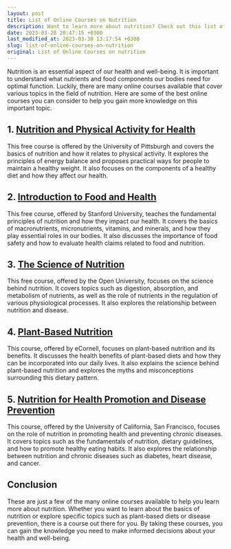 ```yaml
---
layout: post
title: List of Online Courses on Nutrition
description: Want to learn more about nutrition? Check out this list of online courses that cover various topics in the field of nutrition.
date: 2023-03-28 20:47:15 +0300
last_modified_at: 2023-03-30 13:17:54 +0300
slug: list-of-online-courses-on-nutrition
original: List of Online Courses on nutrition
---
```

Nutrition is an essential aspect of our health and well-being. It is important to understand what nutrients and food components our bodies need for optimal function. Luckily, there are many online courses available that cover various topics in the field of nutrition. Here are some of the best online courses you can consider to help you gain more knowledge on this important topic.

## 1. [Nutrition and Physical Activity for Health](/health-and-wellness/nutrition-and-physical-activity-for-health-a-free-online-course-by-the-university-of-pittsburgh.html)

This free course is offered by the University of Pittsburgh and covers the basics of nutrition and how it relates to physical activity. It explores the principles of energy balance and proposes practical ways for people to maintain a healthy weight. It also focuses on the components of a healthy diet and how they affect our health.

## 2. [Introduction to Food and Health](/health-and-wellness/introduction-to-food-and-health-free-course-by-stanford-university.html)

This free course, offered by Stanford University, teaches the fundamental principles of nutrition and how they impact our health. It covers the basics of macronutrients, micronutrients, vitamins, and minerals, and how they play essential roles in our bodies. It also discusses the importance of food safety and how to evaluate health claims related to food and nutrition.

## 3. [The Science of Nutrition](/health-and-wellness/the-science-of-nutrition-free-course-by-the-open-university.html)

This free course, offered by the Open University, focuses on the science behind nutrition. It covers topics such as digestion, absorption, and metabolism of nutrients, as well as the role of nutrients in the regulation of various physiological processes. It also explores the relationship between nutrition and disease.

## 4. [Plant-Based Nutrition](/health-and-wellness/plant-based-nutrition-course-offered-by-ecornell.html)

This course, offered by eCornell, focuses on plant-based nutrition and its benefits. It discusses the health benefits of plant-based diets and how they can be incorporated into our daily lives. It also explains the science behind plant-based nutrition and explores the myths and misconceptions surrounding this dietary pattern.

## 5. [Nutrition for Health Promotion and Disease Prevention](/health-and-wellness/nutrition-for-health-promotion-and-disease-prevention-course-by-the-university-of-california-san-francisco.html)

This course, offered by the University of California, San Francisco, focuses on the role of nutrition in promoting health and preventing chronic diseases. It covers topics such as the fundamentals of nutrition, dietary guidelines, and how to promote healthy eating habits. It also explores the relationship between nutrition and chronic diseases such as diabetes, heart disease, and cancer.

## Conclusion

These are just a few of the many online courses available to help you learn more about nutrition. Whether you want to learn about the basics of nutrition or explore specific topics such as plant-based diets or disease prevention, there is a course out there for you. By taking these courses, you can gain the knowledge you need to make informed decisions about your health and well-being.